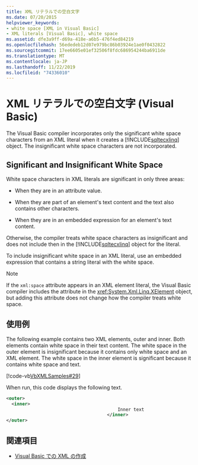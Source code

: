```yaml
---
title: XML リテラルでの空白文字
ms.date: 07/20/2015
helpviewer_keywords:
- white space [XML in Visual Basic]
- XML literals [Visual Basic], white space
ms.assetid: dfe3a9ff-d69a-418e-a6b5-476f4ed84219
ms.openlocfilehash: 56ededeb12d07e979bc86b03924e1ae0f0432822
ms.sourcegitcommit: 17ee6605e01ef32506f8fdc686954244ba6911de
ms.translationtype: MT
ms.contentlocale: ja-JP
ms.lasthandoff: 11/22/2019
ms.locfileid: "74336010"
---
```

# <a name="white-space-in-xml-literals-visual-basic"></a>XML リテラルでの空白文字 (Visual Basic)
The Visual Basic compiler incorporates only the significant white space characters from an XML literal when it creates a [!INCLUDE[sqltecxlinq](~/includes/sqltecxlinq-md.md)] object. The insignificant white space characters are not incorporated.  
  
## <a name="significant-and-insignificant-white-space"></a>Significant and Insignificant White Space  
 White space characters in XML literals are significant in only three areas:  
  
- When they are in an attribute value.  
  
- When they are part of an element's text content and the text also contains other characters.  
  
- When they are in an embedded expression for an element's text content.  
  
 Otherwise, the compiler treats white space characters as insignificant and does not include then in the [!INCLUDE[sqltecxlinq](~/includes/sqltecxlinq-md.md)] object for the literal.  
  
 To include insignificant white space in an XML literal, use an embedded expression that contains a string literal with the white space.  
  
> [!NOTE]
> If the `xml:space` attribute appears in an XML element literal, the Visual Basic compiler includes the attribute in the <xref:System.Xml.Linq.XElement> object, but adding this attribute does not change how the compiler treats white space.  
  
## <a name="examples"></a>使用例  
 The following example contains two XML elements, outer and inner. Both elements contain white space in their text content. The white space in the outer element is insignificant because it contains only white space and an XML element. The white space in the inner element is significant because it contains white space and text.  
  
 [!code-vb[VbXMLSamples#29](~/samples/snippets/visualbasic/VS_Snippets_VBCSharp/VbXMLSamples/VB/XMLSamples13.vb#29)]  
  
 When run, this code displays the following text.  
  
```xml  
<outer>  
  <inner>  
                                          Inner text  
                                      </inner>  
</outer>  
```  
  
## <a name="see-also"></a>関連項目

- [Visual Basic での XML の作成](../../../../visual-basic/programming-guide/language-features/xml/creating-xml.md)

